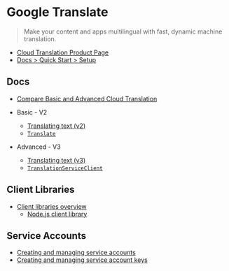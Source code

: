 # Google Translate

> Make your content and apps multilingual with fast, dynamic machine translation.

* [Cloud Translation Product Page](https://cloud.google.com/translate)
* [Docs > Quick Start > Setup](https://cloud.google.com/translate/docs/setup)

## Docs

* [Compare Basic and Advanced Cloud Translation](https://cloud.google.com/translate/docs/editions)

* Basic - V2
  * [Translating text (v2)](https://cloud.google.com/translate/docs/basic/translating-text)
  * [`Translate`](https://googleapis.dev/nodejs/translate/latest/v2.Translate.html)
* Advanced - V3
  * [Translating text (v3)](https://cloud.google.com/translate/docs/advanced/translating-text-v3#translate_v3_translate_text-nodejs)
  * [`TranslationServiceClient`](https://googleapis.dev/nodejs/translate/latest/v3.TranslationServiceClient.html)

## Client Libraries

* [Client libraries overview](https://cloud.google.com/translate/docs/reference/libraries/v3/overview-v3)
  * [Node.js client library](https://cloud.google.com/translate/docs/reference/libraries/v3/nodejs)


## Service Accounts

* [Creating and managing service accounts](https://cloud.google.com/iam/docs/creating-managing-service-accounts)
* [Creating and managing service account keys](https://cloud.google.com/iam/docs/creating-managing-service-account-key)


